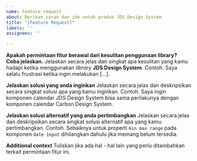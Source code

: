 ```yaml
---
name: Feature request
about: Berikan saran dan ide untuk produk JDS Design System
title: "[Feature Request]"
labels: ''
assignees: ''

---
```


**Apakah permintaan fitur berawal dari kesulitan penggunaan library? Coba jelaskan.**
Jelaskan secara jelas dan singkat apa kesulitan yang kamu hadapi ketika menggunakan *library* **JDS Design System**. Contoh. Saya selalu frustrasi ketika ingin melakukan [...].

**Jelaskan solusi yang anda inginkan**
Jelaskan secara jelas dan deskripsikan secara singkat solusi apa yang kamu inginkan. Contoh. Saya ingin komponen calendar JDS Design System bisa sama perilakunya dengan komponen calendar Carbon Design System.

**Jelaskan solusi alternatif yang anda pertimbangkan**
Jelaskan secara jelas dan deskripsikan secara singkat solusi alternatif apa yang kamu pertimbangkan. Contoh. Sebaiknya untuk properti `min max range` pada komponen `date input`  dihilangkan dahulu jika memang belum tersedia.

**Additional context**
Tuliskan jika ada hal - hal lain yang perlu ditambahkan terkait permintaan fitur ini.
